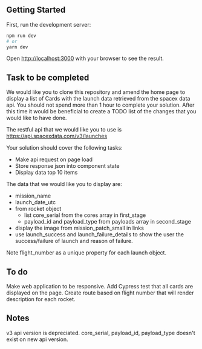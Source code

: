 ## Getting Started

First, run the development server:

```bash
npm run dev
# or
yarn dev
```

Open [http://localhost:3000](http://localhost:3000) with your browser to see the result.

## Task to be completed

We would like you to clone this repository and amend the home page to display a list of Cards with the launch data retrieved from the spacex data api. You should not spend more than 1 hour to complete your solution. After this time it would be beneficial to create a TODO list of the changes that you would like to have done.

The restful api that we would like you to use is https://api.spacexdata.com/v3/launches

Your solution should cover the following tasks:

- Make api request on page load
- Store response json into component state
- Display data top 10 items

The data that we would like you to display are:

- mission_name
- launch_date_utc
- from rocket object
  - list core_serial from the cores array in first_stage
  - payload_id and payload_type from payloads array in second_stage
- display the image from mission_patch_small in links
- use launch_success and launch_failure_details to show the user the success/failure of launch and reason of failure.

Note
flight_number as a unique property for each launch object.

## To do

Make web application to be responsive.
Add Cypress test that all cards are displayed on the page.
Create route based on flight number that will render description for each rocket.

## Notes

v3 api version is depreciated.
core_serial, payload_id, payload_type doesn't exist on new api version.
